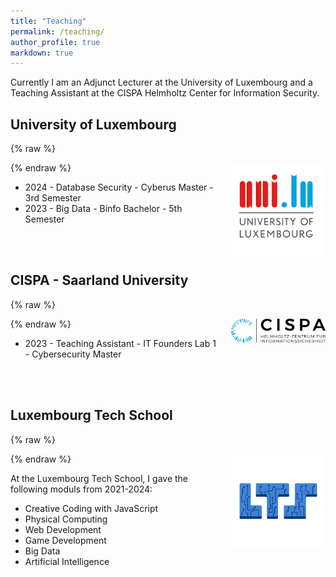 ```yaml
---
title: "Teaching"
permalink: /teaching/
author_profile: true
markdown: true
---
```


Currently I am an Adjunct Lecturer at the University of Luxembourg and a Teaching Assistant at the CISPA Helmholtz Center for Information Security.

## University of Luxembourg

{% raw %}
<div style="float:right; margin-bottom: 1em; margin-left: 1em; max-width:30%; height:auto;">
  <img  src="/images/University-of-Luxembourg-logo.png" />
</div>
{% endraw %}

* 2024 - Database Security - Cyberus Master - 3rd Semester
* 2023 - Big Data - Binfo Bachelor - 5th Semester

<br><br>

## CISPA - Saarland University

{% raw %}
<div style="float:right; margin-bottom: 1em; margin-left: 1em; max-width:30%; height:auto;">
  <img  src="/images/CISPA_Main_Logo_BLACK_DE_RGB.png" />
</div>
{% endraw %}

* 2023 - Teaching Assistant - IT Founders Lab 1 - Cybersecurity Master 

<br><br>

## Luxembourg Tech School

{% raw %}
<div style="float:right; margin-bottom: 1em; margin-left: 1em; max-width:30%; height:auto;">
  <img  src="/images/lts.png" />
</div>
{% endraw %}

At the Luxembourg Tech School, I gave the following moduls from 2021-2024:
- Creative Coding with JavaScript
- Physical Computing
- Web Development
- Game Development
- Big Data
- Artificial Intelligence